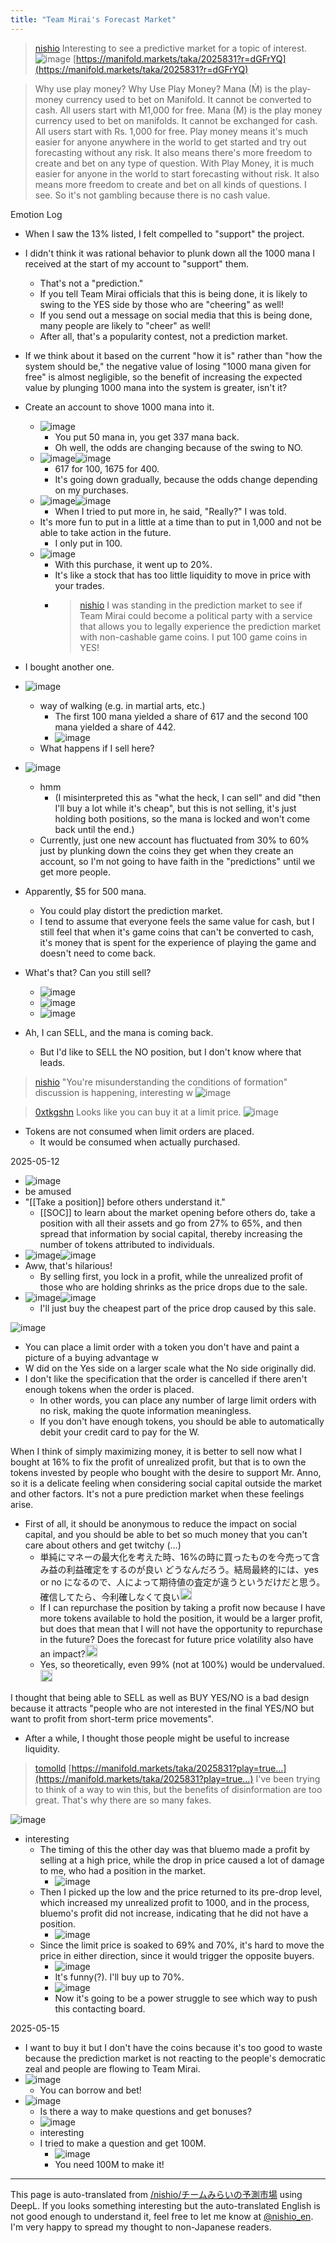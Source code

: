 ```yaml
---
title: "Team Mirai's Forecast Market"
---
```


> [nishio](https://x.com/nishio/status/1921564030650462416) Interesting to see a predictive market for a topic of interest.
>  ![image](https://gyazo.com/c232d0ce22c9fccac2a9433b5bfe98d7/thumb/1000)
[https://manifold.markets/taka/2025831?r=dGFrYQ](https://manifold.markets/taka/2025831?r=dGFrYQ)

> Why use play money?
>  Why Use Play Money?
>  Mana (Ṁ) is the play-money currency used to bet on Manifold. It cannot be converted to cash. All users start with Ṁ1,000 for free.
>  Mana (Ṁ) is the play money currency used to bet on manifolds. It cannot be exchanged for cash. All users start with Rs. 1,000 for free.
>  Play money means it's much easier for anyone anywhere in the world to get started and try out forecasting without any risk. It also means there's more freedom to create and bet on any type of question.
>  With Play Money, it is much easier for anyone in the world to start forecasting without risk. It also means more freedom to create and bet on all kinds of questions.
I see. So it's not gambling because there is no cash value.

Emotion Log
- When I saw the 13% listed, I felt compelled to "support" the project.
- I didn't think it was rational behavior to plunk down all the 1000 mana I received at the start of my account to "support" them.
    - That's not a "prediction."
    - If you tell Team Mirai officials that this is being done, it is likely to swing to the YES side by those who are "cheering" as well!
    - If you send out a message on social media that this is being done, many people are likely to "cheer" as well!
    - After all, that's a popularity contest, not a prediction market.
- If we think about it based on the current "how it is" rather than "how the system should be," the negative value of losing "1000 mana given for free" is almost negligible, so the benefit of increasing the expected value by plunging 1000 mana into the system is greater, isn't it?
- Create an account to shove 1000 mana into it.
    - ![image](https://gyazo.com/8d4d3a9369505bcbf7e828314602210a/thumb/1000)
        - You put 50 mana in, you get 337 mana back.
        - Oh well, the odds are changing because of the swing to NO.
    - ![image](https://gyazo.com/d90f7de7ea7c25224f8b6e2fbce123d0/thumb/1000)![image](https://gyazo.com/d6ba7ef9d6762d54ee2c04d9ae3afc16/thumb/1000)
        - 617 for 100, 1675 for 400.
        - It's going down gradually, because the odds change depending on my purchases.
    - ![image](https://gyazo.com/4329c3874f776109a07d21cea8389a74/thumb/1000)![image](https://gyazo.com/6275b3974bd08a0de9300141f26db0dc/thumb/1000)
        - When I tried to put more in, he said, "Really?" I was told.
    - It's more fun to put in a little at a time than to put in 1,000 and not be able to take action in the future.
        - I only put in 100.
    - ![image](https://gyazo.com/7a14d9970b41ee6276677df1c54cd4df/thumb/1000)
        - With this purchase, it went up to 20%.
        - It's like a stock that has too little liquidity to move in price with your trades.
        - > [nishio](https://x.com/nishio/status/1921350272539849126) I was standing in the prediction market to see if Team Mirai could become a political party with a service that allows you to legally experience the prediction market with non-cashable game coins. I put 100 game coins in YES!
- I bought another one.
- ![image](https://gyazo.com/b16667759bc02e4c08826218432bd9bf/thumb/1000)
    - way of walking (e.g. in martial arts, etc.)
        - The first 100 mana yielded a share of 617 and the second 100 mana yielded a share of 442.
        - ![image](https://gyazo.com/934b77250917db6db5a7438d9f61d9d1/thumb/1000)
    - What happens if I sell here?
- ![image](https://gyazo.com/07a329c6a18de44c8b1cbf70c1250361/thumb/1000)
    - hmm
        - (I misinterpreted this as "what the heck, I can sell" and did "then I'll buy a lot while it's cheap", but this is not selling, it's just holding both positions, so the mana is locked and won't come back until the end.)
    - Currently, just one new account has fluctuated from 30% to 60% just by plunking down the coins they get when they create an account, so I'm not going to have faith in the "predictions" until we get more people.

- Apparently, $5 for 500 mana.
    - You could play distort the prediction market.
    - I tend to assume that everyone feels the same value for cash, but I still feel that when it's game coins that can't be converted to cash, it's money that is spent for the experience of playing the game and doesn't need to come back.

- What's that? Can you still sell?
    - ![image](https://gyazo.com/289b6ed8e83f62ed82cb48f54f0c22be/thumb/1000)
    - ![image](https://gyazo.com/49118f9a075ef078b1d45fc8ed7afa4f/thumb/1000)
    - ![image](https://gyazo.com/a71c5309bcdeb1fa4c9d27f6d351a1a7/thumb/1000)
- Ah, I can SELL, and the mana is coming back.
    - But I'd like to SELL the NO position, but I don't know where that leads.

> [nishio](https://x.com/nishio/status/1921364267413946388) "You're misunderstanding the conditions of formation" discussion is happening, interesting w
>  ![image](https://pbs.twimg.com/media/GqoOnbJWEAAlxTB?format=jpg&name=small#.png)


> [0xtkgshn](https://x.com/0xtkgshn/status/1921568390923043044) Looks like you can buy it at a limit price.
>  ![image](https://gyazo.com/1d2c995b2b1a96c2b69c8738d609b8d4/thumb/1000)
- Tokens are not consumed when limit orders are placed.
    - It would be consumed when actually purchased.

2025-05-12
- ![image](https://gyazo.com/9c5126dddec818a637203ce64402fbbd/thumb/1000)
- be amused
- "[[Take a position]] before others understand it."
    - [[SOC]] to learn about the market opening before others do, take a position with all their assets and go from 27% to 65%, and then spread that information by social capital, thereby increasing the number of tokens attributed to individuals.
- ![image](https://gyazo.com/21d13ff5626ce504da2116913330b226/thumb/1000)![image](https://gyazo.com/6aa2e64d3de5521e5235751e6ca24535/thumb/1000)
- Aww, that's hilarious!
    - By selling first, you lock in a profit, while the unrealized profit of those who are holding shrinks as the price drops due to the sale.
- ![image](https://gyazo.com/207b6d6c5db9488e5e9867481fa325be/thumb/1000)![image](https://gyazo.com/489dca7b7c0096570c62b7d2c556e04b/thumb/1000)
    - I'll just buy the cheapest part of the price drop caused by this sale.

![image](https://gyazo.com/6a0148b2befd194af0f1180792dbc014/thumb/1000)
- You can place a limit order with a token you don't have and paint a picture of a buying advantage w
- W did on the Yes side on a larger scale what the No side originally did.
- I don't like the specification that the order is cancelled if there aren't enough tokens when the order is placed.
    - In other words, you can place any number of large limit orders with no risk, making the quote information meaningless.
    - If you don't have enough tokens, you should be able to automatically debit your credit card to pay for the W.

When I think of simply maximizing money, it is better to sell now what I bought at 16% to fix the profit of unrealized profit, but that is to own the tokens invested by people who bought with the desire to support Mr. Anno, so it is a delicate feeling when considering social capital outside the market and other factors. It's not a pure prediction market when these feelings arise.
- First of all, it should be anonymous to reduce the impact on social capital, and you should be able to bet so much money that you can't care about others and get twitchy (...)
    - 単純にマネーの最大化を考えた時、16%の時に買ったものを今売って含み益の利益確定をするのが良い どうなんだろう。結局最終的には、yes or no になるので、人によって期待値の査定が違うというだけだと思う。確信してたら、今利確しなくて良い<img src='https://scrapbox.io/api/pages/nishio-en/tkgshn/icon' alt='tkgshn.icon' height="19.5"/>
    - If I can repurchase the position by taking a profit now because I have more tokens available to hold the position, it would be a larger profit, but does that mean that I will not have the opportunity to repurchase in the future? Does the forecast for future price volatility also have an impact?<img src='https://scrapbox.io/api/pages/nishio-en/nishio/icon' alt='nishio.icon' height="19.5"/>
    - Yes, so theoretically, even 99% (not at 100%) would be undervalued.<img src='https://scrapbox.io/api/pages/nishio-en/tkgshn/icon' alt='tkgshn.icon' height="19.5"/>

I thought that being able to SELL as well as BUY YES/NO is a bad design because it attracts "people who are not interested in the final YES/NO but want to profit from short-term price movements".
- After a while, I thought those people might be useful to increase liquidity.

> [tomolld](https://x.com/tomolld/status/1921814547028963428) [https://manifold.markets/taka/2025831?play=true…](https://manifold.markets/taka/2025831?play=true…)
>  I've been trying to think of a way to win this, but the benefits of disinformation are too great.
>  That's why there are so many fakes.

![image](https://gyazo.com/7caf3815e38aeacd8c478f290a4e8c20/thumb/1000)
- interesting
    - The timing of this the other day was that bluemo made a profit by selling at a high price, while the drop in price caused a lot of damage to me, who had a position in the market.
        - ![image](https://gyazo.com/6aa2e64d3de5521e5235751e6ca24535/thumb/1000)
    - Then I picked up the low and the price returned to its pre-drop level, which increased my unrealized profit to 1000, and in the process, bluemo's profit did not increase, indicating that he did not have a position.
        - ![image](https://gyazo.com/bf42b19a576b7c030ff052ae99fc1f84/thumb/1000)
    - Since the limit price is soaked to 69% and 70%, it's hard to move the price in either direction, since it would trigger the opposite buyers.
        - ![image](https://gyazo.com/98a9d438bfb330f968fe972cc06fc015/thumb/1000)
        - It's funny(?). I'll buy up to 70%.
        - ![image](https://gyazo.com/01b7409558bbdfc054107e0e5f3114ec/thumb/1000)
        - Now it's going to be a power struggle to see which way to push this contacting board.

2025-05-15
- I want to buy it but I don't have the coins because it's too good to waste because the prediction market is not reacting to the people's democratic zeal and people are flowing to Team Mirai.
- ![image](https://gyazo.com/82d33bac6f3fb0608a6e9331c9a80819/thumb/1000)
    - You can borrow and bet!
- ![image](https://gyazo.com/89b354ea0440f3922e0c48a712658221/thumb/1000)
    - Is there a way to make questions and get bonuses?
    - ![image](https://gyazo.com/a90a3fd693d5fbbec43d3b1f79d882d7/thumb/1000)
    - interesting
    - I tried to make a question and get 100M.
        - ![image](https://gyazo.com/5af6a447057c67e55b50883582369ae8/thumb/1000)
        - You need 100M to make it!


---
This page is auto-translated from [/nishio/チームみらいの予測市場](https://scrapbox.io/nishio/チームみらいの予測市場) using DeepL. If you looks something interesting but the auto-translated English is not good enough to understand it, feel free to let me know at [@nishio_en](https://twitter.com/nishio_en). I'm very happy to spread my thought to non-Japanese readers.